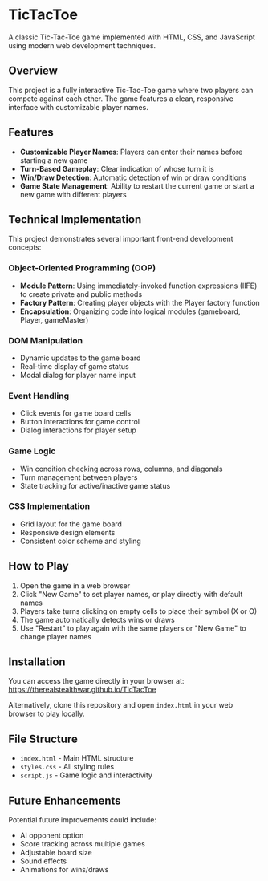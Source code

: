 # TicTacToe

A classic Tic-Tac-Toe game implemented with HTML, CSS, and JavaScript using modern web development techniques.

## Overview

This project is a fully interactive Tic-Tac-Toe game where two players can compete against each other. The game features a clean, responsive interface with customizable player names.

## Features

- **Customizable Player Names**: Players can enter their names before starting a new game
- **Turn-Based Gameplay**: Clear indication of whose turn it is
- **Win/Draw Detection**: Automatic detection of win or draw conditions
- **Game State Management**: Ability to restart the current game or start a new game with different players

## Technical Implementation

This project demonstrates several important front-end development concepts:

### Object-Oriented Programming (OOP)
- **Module Pattern**: Using immediately-invoked function expressions (IIFE) to create private and public methods
- **Factory Pattern**: Creating player objects with the Player factory function
- **Encapsulation**: Organizing code into logical modules (gameboard, Player, gameMaster)

### DOM Manipulation
- Dynamic updates to the game board
- Real-time display of game status
- Modal dialog for player name input

### Event Handling
- Click events for game board cells
- Button interactions for game control
- Dialog interactions for player setup

### Game Logic
- Win condition checking across rows, columns, and diagonals
- Turn management between players
- State tracking for active/inactive game status

### CSS Implementation
- Grid layout for the game board
- Responsive design elements
- Consistent color scheme and styling

## How to Play

1. Open the game in a web browser
2. Click "New Game" to set player names, or play directly with default names
3. Players take turns clicking on empty cells to place their symbol (X or O)
4. The game automatically detects wins or draws
5. Use "Restart" to play again with the same players or "New Game" to change player names

## Installation

You can access the game directly in your browser at:
https://therealstealthwar.github.io/TicTacToe

Alternatively, clone this repository and open `index.html` in your web browser to play locally.

## File Structure

- `index.html` - Main HTML structure
- `styles.css` - All styling rules
- `script.js` - Game logic and interactivity

## Future Enhancements

Potential future improvements could include:
- AI opponent option
- Score tracking across multiple games
- Adjustable board size
- Sound effects
- Animations for wins/draws